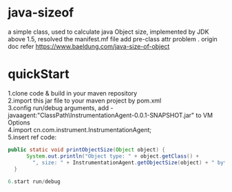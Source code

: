 # java-sizeof
a simple class, used to calculate java Object size, implemented by JDK above 1.5, resolved the manifest.mf file add pre-class attr problem
. origin doc refer https://www.baeldung.com/java-size-of-object

# quickStart
  1.clone code & build in your maven repository<br>
  2.import this jar file to your maven project by pom.xml<br>
  3.config run/debug arguments, add -javaagent:"ClassPath\InstrumentationAgent-0.0.1-SNAPSHOT.jar" to VM Options<br>
  4.import cn.com.instrument.InstrumentationAgent;<br>
  5.insert ref code:<br>
  
  ```java
  public static void printObjectSize(Object object) {
        System.out.println("Object type: " + object.getClass() +
          ", size: " + InstrumentationAgent.getObjectSize(object) + " bytes");
    }
    
  6.start run/debug
  
